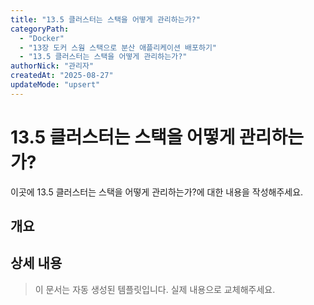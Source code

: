 ```yaml
---
title: "13.5 클러스터는 스택을 어떻게 관리하는가?"
categoryPath:
  - "Docker"
  - "13장 도커 스웜 스택으로 분산 애플리케이션 배포하기"
  - "13.5 클러스터는 스택을 어떻게 관리하는가?"
authorNick: "관리자"
createdAt: "2025-08-27"
updateMode: "upsert"
---
```


# 13.5 클러스터는 스택을 어떻게 관리하는가?

이곳에 13.5 클러스터는 스택을 어떻게 관리하는가?에 대한 내용을 작성해주세요.

## 개요

<!-- 내용을 작성해주세요 -->

## 상세 내용

<!-- 내용을 작성해주세요 -->

> 이 문서는 자동 생성된 템플릿입니다. 실제 내용으로 교체해주세요.
